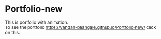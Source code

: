 # Portfolio-new
This is portfolio with animation.<br>
To see the portfolio https://vandan-bhangale.github.io/Portfolio-new/ click on this.
